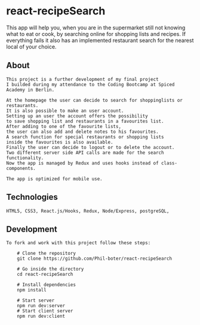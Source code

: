 # react-recipeSearch

This app will help you, when you are in the supermarket still not knowing what to eat or cook,
by searching online for shopping lists and recipes.
If everything fails it also has an implemented restaurant search for the nearest local of your choice.

## About
    This project is a further development of my final project 
    I builded during my attendance to the Coding Bootcamp at Spiced Academy in Berlin.

    At the homepage the user can decide to search for shoppinglists or restaurants.
    It is also possible to make an user account. 
    Setting up an user the account offers the possibility
    to save shopping list and restaurants in a favourites list.
    After adding to one of the favourite lists, 
    the user can also add and delete notes to his favourites.
    A search function for special restaurants or shopping lists
    inside the favourites is also available.
    Finally the user can decide to logout or to delete the account.
    Two different server side API calls are made for the search functionality.
    Now the app is managed by Redux and uses hooks instead of class-components.
    
    The app is optimized for mobile use.
    

## Technologies 
    HTML5, CSS3, React.js/Hooks, Redux, Node/Express, postgreSQL, 
    

## Development
    To fork and work with this project follow these steps:

        # Clone the repository
        git clone https://github.com/Phil-boter/react-recipeSearch

        # Go inside the directory
        cd react-recipeSearch

        # Install dependencies
        npm install

        # Start server
        npm run dev:server
        # Start client server
        npm run dev:client
